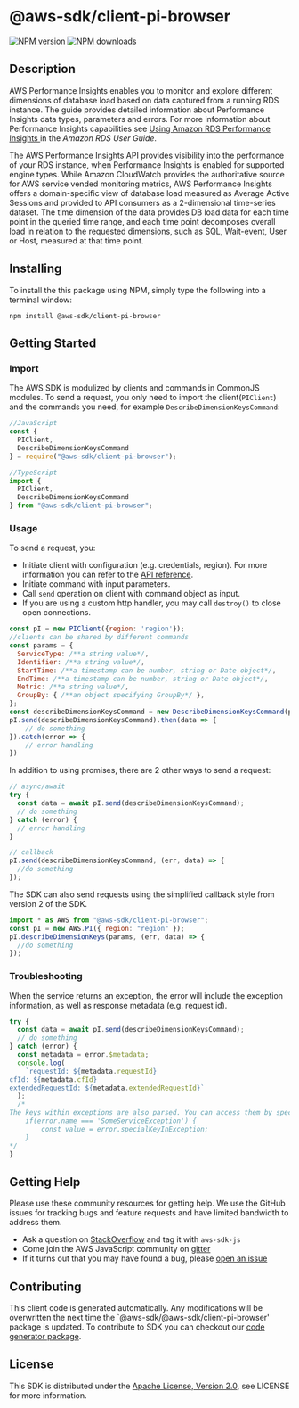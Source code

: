 # @aws-sdk/client-pi-browser

[![NPM version](https://img.shields.io/npm/v/@aws-sdk/client-pi-browser/preview.svg)](https://www.npmjs.com/package/@aws-sdk/client-pi-browser)
[![NPM downloads](https://img.shields.io/npm/dm/@aws-sdk/client-pi-browser.svg)](https://www.npmjs.com/package/@aws-sdk/client-pi-browser)

## Description

<p>AWS Performance Insights enables you to monitor and explore different dimensions of database load based on data captured from a running RDS instance. The guide provides detailed information about Performance Insights data types, parameters and errors. For more information about Performance Insights capabilities see <a href="http://docs.aws.amazon.com/AmazonRDS/latest/UserGuide/USER_PerfInsights.html">Using Amazon RDS Performance Insights </a> in the <i>Amazon RDS User Guide</i>.</p> <p> The AWS Performance Insights API provides visibility into the performance of your RDS instance, when Performance Insights is enabled for supported engine types. While Amazon CloudWatch provides the authoritative source for AWS service vended monitoring metrics, AWS Performance Insights offers a domain-specific view of database load measured as Average Active Sessions and provided to API consumers as a 2-dimensional time-series dataset. The time dimension of the data provides DB load data for each time point in the queried time range, and each time point decomposes overall load in relation to the requested dimensions, such as SQL, Wait-event, User or Host, measured at that time point.</p>

## Installing

To install the this package using NPM, simply type the following into a terminal window:

```
npm install @aws-sdk/client-pi-browser
```

## Getting Started

### Import

The AWS SDK is modulized by clients and commands in CommonJS modules. To send a request, you only need to import the client(`PIClient`) and the commands you need, for example `DescribeDimensionKeysCommand`:

```javascript
//JavaScript
const {
  PIClient,
  DescribeDimensionKeysCommand
} = require("@aws-sdk/client-pi-browser");
```

```javascript
//TypeScript
import {
  PIClient,
  DescribeDimensionKeysCommand
} from "@aws-sdk/client-pi-browser";
```

### Usage

To send a request, you:

- Initiate client with configuration (e.g. credentials, region). For more information you can refer to the [API reference][].
- Initiate command with input parameters.
- Call `send` operation on client with command object as input.
- If you are using a custom http handler, you may call `destroy()` to close open connections.

```javascript
const pI = new PIClient({region: 'region'});
//clients can be shared by different commands
const params = {
  ServiceType: /**a string value*/,
  Identifier: /**a string value*/,
  StartTime: /**a timestamp can be number, string or Date object*/,
  EndTime: /**a timestamp can be number, string or Date object*/,
  Metric: /**a string value*/,
  GroupBy: { /**an object specifying GroupBy*/ },
};
const describeDimensionKeysCommand = new DescribeDimensionKeysCommand(params);
pI.send(describeDimensionKeysCommand).then(data => {
    // do something
}).catch(error => {
    // error handling
})
```

In addition to using promises, there are 2 other ways to send a request:

```javascript
// async/await
try {
  const data = await pI.send(describeDimensionKeysCommand);
  // do something
} catch (error) {
  // error handling
}
```

```javascript
// callback
pI.send(describeDimensionKeysCommand, (err, data) => {
  //do something
});
```

The SDK can also send requests using the simplified callback style from version 2 of the SDK.

```javascript
import * as AWS from "@aws-sdk/client-pi-browser";
const pI = new AWS.PI({ region: "region" });
pI.describeDimensionKeys(params, (err, data) => {
  //do something
});
```

### Troubleshooting

When the service returns an exception, the error will include the exception information, as well as response metadata (e.g. request id).

```javascript
try {
  const data = await pI.send(describeDimensionKeysCommand);
  // do something
} catch (error) {
  const metadata = error.$metadata;
  console.log(
    `requestId: ${metadata.requestId}
cfId: ${metadata.cfId}
extendedRequestId: ${metadata.extendedRequestId}`
  );
  /*
The keys within exceptions are also parsed. You can access them by specifying exception names:
    if(error.name === 'SomeServiceException') {
        const value = error.specialKeyInException;
    }
*/
}
```

## Getting Help

Please use these community resources for getting help. We use the GitHub issues for tracking bugs and feature requests and have limited bandwidth to address them.

- Ask a question on [StackOverflow](https://stackoverflow.com/questions/tagged/aws-sdk-js) and tag it with `aws-sdk-js`
- Come join the AWS JavaScript community on [gitter](https://gitter.im/aws/aws-sdk-js-v3)
- If it turns out that you may have found a bug, please [open an issue](https://github.com/aws/aws-sdk-js-v3/issues)

## Contributing

This client code is generated automatically. Any modifications will be overwritten the next time the `@aws-sdk/@aws-sdk/client-pi-browser' package is updated. To contribute to SDK you can checkout our [code generator package][].

## License

This SDK is distributed under the
[Apache License, Version 2.0](http://www.apache.org/licenses/LICENSE-2.0),
see LICENSE for more information.

[code generator package]: https://github.com/aws/aws-sdk-js-v3/tree/master/packages/service-types-generator
[api reference]: https://docs.aws.amazon.com/AWSJavaScriptSDK/latest/
